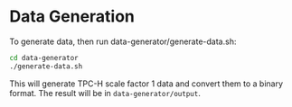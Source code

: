 # Data Generation

To generate data, then run data-generator/generate-data.sh:
``` sh
cd data-generator
./generate-data.sh
```

This will generate TPC-H scale factor 1 data and convert them to a binary format. 
The result will be in `data-generator/output`.

